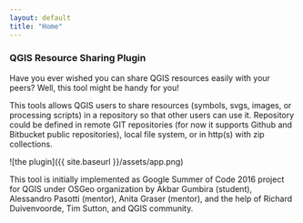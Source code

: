 ```yaml
---
layout: default
title: "Home"
---
```


### QGIS Resource Sharing Plugin
Have you ever wished you can share QGIS resources easily with your peers? 
Well, this tool might be handy for you!

This tools allows QGIS users to share resources (symbols, svgs, images, or 
processing scripts) in a repository so that other users can use it. 
Repository could be defined in remote GIT repositories (for now it supports 
Github and Bitbucket public repositories), local file system, or in http(s) 
with zip collections. 

![the plugin]({{ site.baseurl }}/assets/app.png)

This tool is initially implemented as Google Summer of Code 2016 project for 
QGIS under OSGeo organization by Akbar Gumbira (student), Alessandro Pasotti 
(mentor), Anita Graser (mentor), and the help of Richard Duivenvoorde, 
Tim Sutton, and QGIS community.
    
